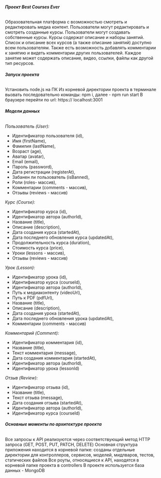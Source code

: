 ###### **Проект Best Courses Ever**
Образовательная платформа с возможностью смотреть и редактировать медиа контент.
Пользователи могут редактировать и смотреть созданные курсы.
Пользователи могут создавать собственные курсы.
Курсы содержат описание и наборы занятий.
Список и описание всех курсов (а также описание занятий) доступно всем пользователям.
Также есть возможность добавлять комментарии к занятию и видеть комментарии других пользователей.
Каждое занятие может содержать описание, видео, ссылки, файлы как другой тип ресурсов.

###### **Запуск проекта**
Установить node.js на ПК
Из корневой директории проекта в терминале вызвать последовательно команды: npm i, далее - npm run start
В браузере перейти по url: https:// localhost:3001

###### **Модели данных**
_Пользователь (User):_
   - Идентификатор пользователя (id),
   - Имя (firstName),
   - Фамилия (lastName), 
   - Возраст (age), 
   - Аватар (avatar),
   - Email (email),
   - Пароль (password),
   - Дата регистрации (registerAt),
   - Забанен ли пользователь (isBanned),
   - Роли (roles- массив),
   - Комментарии (comments - массив),
   - Отзывы (reviews - массив)

_Курс (Course):_
   - Идентификатор курса (id),
   - Идентификатор автора (authorId), 
   - Название (title),
   - Описание (description),
   - Дата создания курса (startedAt),
   - Дата последнего обновления курса (updatedAt),
   - Продолжительность курса (duration),
   - Стоимость курса (price),
   - Уроки (lessons - массив),
   - Отзывы (reviews - массив)

_Урок (Lesson):_
   - Идентификатор урока (id),
   - Идентификатор курса (courseId),
   - Идентификатор автора (authorId),
   - Путь к медиаконтенту (videoUrl), 
   - Путь к PDF (pdfUrl), 
   - Название (title),
   - Описание (description),
   - Дата создания урока (startedAt),
   - Дата последнего обновления урока (updatedAt),
   - Комментарии (comments - массив)
   
_Комментарий (Comment):_
   - Идентификатор комментария (id),
   - Название (title),
   - Текст комментария (message),
   - Дата создания комментария (startedAt),
   - Идентификатор автора (authorId),
   - Идентификатор урока (lessonId)
   
_Отзыв (Review):_
   - Идентификатор отзыва (id),
   - Название (title),
   - Текст отзыва (message),
   - Дата создания отзыва (startedAt),
   - Идентификатор автора (authorId),
   - Идентификатор курса (courseId)

######  **Основные моменты по архитектуре проекта**
Все запросы к API реализуются через соответствующий метод HTTP запроса (GET, POST, PUT, PATCH, DELETE)
Основная структура приложения находится в корневой папке:
 созданы отдельные директории для контроллеров, сервисов, моделей, мидлваров, тестов, статических файлов
Все роуты, относящиеся к API, находятся в корневой папке проекта в controllers
В проекте используется база данных - MongoDB

